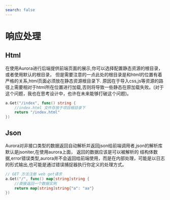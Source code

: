```yaml
---
search: false
---
```

# 响应处理

## Html
在使用Aurora进行后端提供前端页面的展示,你可以选择配置静态资源的根目录，或者使用默认的根目录， 
但是需要注意的一点此处的根目录是和html的位置有着严格的关系,html页面必须放在静态资源根目录下. 
原因在于导入css,js等资源的路径上需要相对于html所在位置进行加载,否则将导致一些静态在原加载失败。(对于这个问题，我也在思考设计中，也许在未来能够打破这个问题)。

```go
a.Get("/index", func() string {
    //index.html 文件存放于项目根目录下
    return "/index.html"
})
```

## Json
Aurora对非接口类型的数据返回自动解析并返回json给前端调用者,json的解析库默认是jsoniter,在使用aurora上面，
返回的数据应该是可以被解析的 结构体数据,error错误类型,aurora并不会返回给前端使用，而是在内部处理，可能是以日志的形式输出,也可能是通过错误捕捉器执行你定义的处理方式。
```go
// GET 方法注册 web get请求
a.Get("/", func() map[string]string {
    //直接返回一个数据实例
    return map[string]string{"a": "aa"}
})
```